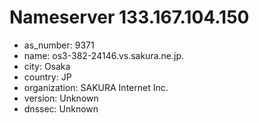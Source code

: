 # Nameserver 133.167.104.150

* as_number: 9371
* name: os3-382-24146.vs.sakura.ne.jp.
* city: Osaka
* country: JP
* organization: SAKURA Internet Inc.
* version: Unknown
* dnssec: Unknown
